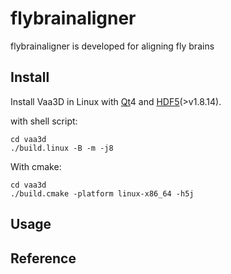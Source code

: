 # flybrainaligner
flybrainaligner is developed for aligning fly brains

## Install

Install Vaa3D in Linux with [Qt][]4 and [HDF5][](>v1.8.14).

with shell script:
```
cd vaa3d
./build.linux -B -m -j8
```
With cmake:
```
cd vaa3d
./build.cmake -platform linux-x86_64 -h5j
```
## Usage


## Reference


##

[Qt]: https://www.qt.io/
[HDF5]: https://support.hdfgroup.org/HDF5/

